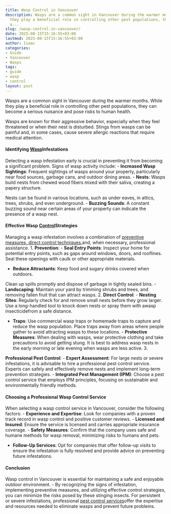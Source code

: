```yaml
---
title: Wasp Control in Vancouver
description: Wasps are a common sight in Vancouver during the warmer months. While
  they play a beneficial role in controlling other pest populations, they can become
  a...
slug: /wasp-control-in-vancouver/
date: 2025-08-15T15:16:55+03:00
lastmod: 2025-08-15T15:16:55+03:00
author: Isaac
categories:
- Guide
- Vancouver
- Wasps
tags:
- guide
- wasp
- control
layout: post
---
```

Wasps are a common sight in Vancouver during the warmer months. While they play a beneficial role in controlling other pest populations, they can become a serious nuisance and pose risks to human health.

Wasps are known for their aggressive behavior, especially when they feel threatened or when their nest is disturbed. Stings from wasps can be painful and, in some cases, cause severe allergic reactions that require medical attention.

####  Identifying [Wasp](https://pestpolicy.com/baby-wasp/)Infestations

Detecting a wasp infestation early is crucial in preventing it from becoming a significant problem. Signs of wasp activity include: - **Increased Wasp Sightings**: Frequent sightings of wasps around your property, particularly near food sources, garbage cans, and outdoor dining areas. - **Nests**: Wasps build nests from chewed wood fibers mixed with their saliva, creating a papery structure.

Nests can be found in various locations, such as under eaves, in attics, trees, shrubs, and even underground. - **Buzzing Sounds**: A constant buzzing sound near certain areas of your property can indicate the presence of a wasp nest.

####  Effective Wasp [Control](https://pestpolicy.com/infestation-control-inc-review/)Strategies

Managing a wasp infestation involves a combination of [preventive measures, direct control techniques](https://abcwildlife.com/blog/3-best-wasp-control-methods/),and, when necessary, professional assistance. 1. **Prevention**: - **Seal Entry Points**: Inspect your home for potential entry points, such as gaps around windows, doors, and rooflines. Seal these openings with caulk or other appropriate materials.

- **Reduce Attractants**: Keep food and sugary drinks covered when outdoors.

Clean up spills promptly and dispose of garbage in tightly sealed bins. - **Landscaping**: Maintain your yard by trimming shrubs and trees, and removing fallen fruit that can attract wasps. 2. **Direct Control**: - **Nesting Sites**: Regularly check for and remove small nests before they grow larger. Use a long-handled tool to knock down nests or spray them with awasp insecticidefrom a safe distance.

- **Traps**: Use commercial wasp traps or homemade traps to capture and reduce the wasp population. Place traps away from areas where people gather to avoid attracting wasps to these locations. - **Protective Measures**: When dealing with wasps, wear protective clothing and take precautions to avoid getting stung. It is best to address wasp nests in the early morning or late evening when wasps are less active. 3.

**Professional Pest Control**: - **Expert Assessment**: For large nests or severe infestations, it is advisable to hire a professional pest control service. Experts can safely and effectively remove nests and implement long-term prevention strategies. - **Integrated Pest Management (IPM)**: Choose a pest control service that employs IPM principles, focusing on sustainable and environmentally friendly methods.

####  Choosing a Professional Wasp Control Service

When selecting a wasp control service in Vancouver, consider the following factors: - **Experience and Expertise**: Look for companies with a proven track record in wasp control and positive customer reviews. - **Licensed and Insured**: Ensure the service is licensed and carries appropriate insurance coverage. - **Safety Measures**: Confirm that the company uses safe and humane methods for wasp removal, minimizing risks to humans and pets.

- **Follow-Up Services**: Opt for companies that offer follow-up visits to ensure the infestation is fully resolved and provide advice on preventing future infestations.

####  Conclusion

Wasp control in Vancouver is essential for maintaining a safe and enjoyable outdoor environment. - By recognizing the signs of infestation, implementing preventive measures, and utilizing effective control strategies, you can minimize the risks posed by these stinging insects. For persistent or severe infestations, professional [pest control services](https://pestpolicy.com/best-wasp-spray/)offer the expertise and resources needed to eliminate wasps and prevent future problems.
